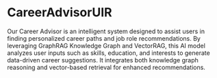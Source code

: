 # CareerAdvisorUIR
Our Career Advisor is an intelligent system designed to assist users in finding personalized career paths and job role recommendations. By leveraging GraphRAG Knowledge Graph and VectorRAG, this AI model analyzes user inputs such as skills, education, and interests to generate data-driven career suggestions. It integrates both knowledge graph reasoning and vector-based retrieval for enhanced recommendations.
